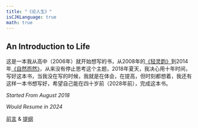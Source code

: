 ```yaml
---
title: "《论人生》"
isCJKLanguage: true
math: true
---
```


## An Introduction to Life

这是一本我从高中（2006年）就开始想写的书，从2008年的[《轻灵韵》](./valueofliving)到2014年[《自然而然》](./naturally)，从来没有停止思考这个主题，2018年夏天，我决心用十年时间，写好这本书，当我没在写的时候，我就是在体会，在提高，但时刻都想着，我还有这样一本书想写好，希望自己能在四十岁前（2028年前），完成这本书。

_Started From August 2018_

_Would Resume in 2024_

[前言](preface) & [提纲](outline)